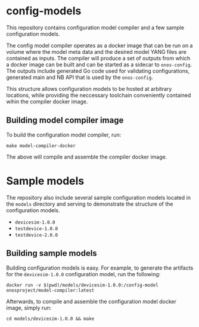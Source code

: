 # config-models
This repository contains configuration model compiler and a few sample configuration models.

The config model compiler operates as a docker image that can be run on a volume where the model
meta data and the desired model YANG files are contained as inputs. The compiler will produce a set
of outputs from which a docker image can be built and can be started as a sidecar to `onos-config`.
The outputs include generated Go code used for validating configurations, generated main and NB API 
that is used by the `onos-config`.

This structure allows configuration models to be hosted at arbitrary locations, while providing the neccessary
toolchain conveniently contained wihin the compiler docker image.

## Building model compiler image
To build the configuration model compiler, run:
```shell
make model-compiler-docker 
```
The above will compile and assemble the compiler docker image.

# Sample models
The repository also include several sample configuration models located in the `models` directory
and serving to demonstrate the structure of the configuration models.

* `devicesim-1.0.0`
* `testdevice-1.0.0`
* `testdevice-2.0.0`

## Building sample models
Building configuration models is easy. For example, to generate the artifacts for the `devicesim-1.0.0` configuration 
model, run the following:
```shell
docker run -v $(pwd)/models/devicesim-1.0.0:/config-model onosproject/model-compiler:latest
```

Afterwards, to compile and assemble the configuration model docker image, simply run:
```shell
cd models/devicesim-1.0.0 && make
```
